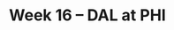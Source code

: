 ---
layout: game
title: Week 16 – DAL at PHI
season: 2019
game_id: 2019_16_DAL_PHI
away_team: DAL
home_team: PHI
---